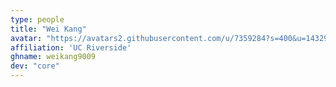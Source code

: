 ```yaml
---
type: people
title: "Wei Kang"
avatar: "https://avatars2.githubusercontent.com/u/7359284?s=400&u=14329445f3bc2f1c3361d31f953652694b9f8f2c&v=4"
affiliation: 'UC Riverside'
ghname: weikang9009
dev: "core"
---
```


